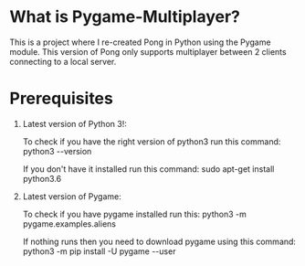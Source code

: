 # What is Pygame-Multiplayer?
This is a project where I re-created Pong in Python using the Pygame module. This version of Pong only supports multiplayer between 2 clients connecting to a local server. 

# Prerequisites
1. Latest version of Python 3!:
    
    To check if you have the right version of python3 run this command:
    python3 --version
    
    If you don't have it installed run this command:
    sudo apt-get install python3.6
2. Latest version of Pygame:
    
    To check if you have pygame installed run this:
    python3 -m pygame.examples.aliens
    
    If nothing runs then you need to download pygame using this command:
    python3 -m pip install -U pygame --user
